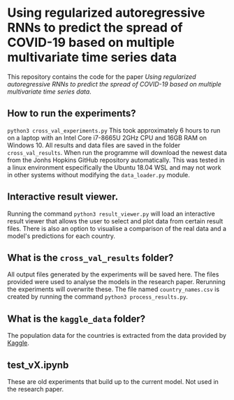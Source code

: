 # Using regularized autoregressive RNNs to predict the spread of COVID-19 based on multiple multivariate time series data 
This repository contains the code for the paper *Using regularized autoregressive RNNs to predict the spread of COVID-19 based on multiple multivariate time series data*.

## How to run the experiments?
`python3 cross_val_experiments.py`
This took approximately 6 hours to run on a laptop with an Intel Core i7-8665U 2GHz CPU and 16GB RAM on Windows 10.
All results and data files are saved in the folder `cross_val_results`. When run the programme will download the newest
data from the Jonhs Hopkins GitHub repository automatically. This was tested in a linux environment especifically the Ubuntu
18.04 WSL and may not work in other systems without modifying the `data_loader.py` module.

## Interactive result viewer.
Running the command `python3 result_viewer.py` will load an interactive result viewer that allows the user to select and plot
data from certain result files. There is also an option to visualise a comparison of the real data and a model's predictions for
each country.

## What is the `cross_val_results` folder?
All output files generated by the experiments will be saved here. The files provided were used to analyse the models in
the research paper. Rerunning the experiments will overwrite these. The file named `country_names.csv` is created by running the
command `python3 process_results.py`.

## What is the `kaggle_data` folder?
The population data for the countries is extracted from the data provided by
[Kaggle](https://www.kaggle.com/c/covid19-global-forecasting-week-5/).

## test_vX.ipynb
These are old experiments that build up to the current model. Not used in the research paper.
